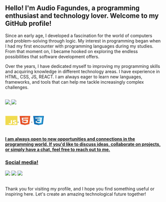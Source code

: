 ## Hello! I'm Audio Fagundes, a programming enthusiast and technology lover. Welcome to my GitHub profile!

 <p>Since an early age, I developed a fascination for the world of computers and problem-solving through logic. My interest in programming began when I had my first encounter with programming languages during my studies. From that moment on, I became hooked on exploring the endless possibilities that software development offers.</p>
 <p>Over the years, I have dedicated myself to improving my programming skills and acquiring knowledge in different technology areas. I have experience in HTML, CSS, JS, REACT. I am always eager to learn new languages, frameworks, and tools that can help me tackle increasingly complex challenges.</p>
<br>
 <div>
   <a href="https://github.com/AudioBF">
   <img height="200em" src="https://github-readme-stats.vercel.app/api?username=AudioBF&show_icons=true&theme=transparent&include_all_commits=true&count_private=true"/>
   <img height="260em" src="https://github-readme-stats.vercel.app/api/top-langs/?username=AudioBF&layout=compact&langs_count=6&theme=transparent"/>
</div><br>
<div style="display: inline_block"><br>
  <img align="center" alt="Js" height="30" width="40" src="https://raw.githubusercontent.com/devicons/devicon/master/icons/javascript/javascript-plain.svg">
  <img align="center" alt="HTML" height="30" width="40" src="https://raw.githubusercontent.com/devicons/devicon/master/icons/html5/html5-original.svg">
  <img align="center" alt="CSS" height="30" width="40" src="https://raw.githubusercontent.com/devicons/devicon/master/icons/css3/css3-original.svg">
</div>
  <br>
 
 #### I am always open to new opportunities and connections in the programming world. If you'd like to discuss ideas, collaborate on projects, or simply have a chat, feel free to reach out to me. 
  ### Social media!
 
<div> 
  <a href="https://www.linkedin.com/in/audio-fagundes-000b78186/" target="_blank"><img src="https://img.shields.io/badge/-LinkedIn-%230077B5?style=for-the-badge&logo=linkedin&logoColor=white" target="_blank"></a>
  <a href="https://www.instagram.com/audiofagundes/" target="_blank"><img src="https://img.shields.io/badge/-Instagram-%23E4405F?style=for-the-badge&logo=instagram&logoColor=white" target="_blank"></a>
  <a href="https://www.facebook.com/audin.fagundes/" target="_blank"><img src="https://img.shields.io/badge/-Facebook-%230077B5?style=for-the-badge&logo=facebook&logoColor=white" target="_blank"></a> 
</div>
 <br>
<p> Thank you for visiting my profile, and I hope you find something useful or inspiring here. Let's create an amazing technological future together!</p>
